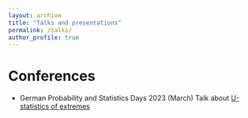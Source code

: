```yaml
---
layout: archive
title: "Talks and presentations"
permalink: /talks/
author_profile: true
---
```

Conferences
======
* German Probability and Statistics Days 2023 (March)
Talk about [U-statistics of extremes](/_talks//u_stat_talk.md)

